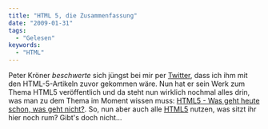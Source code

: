 ```yaml
---
title: "HTML 5, die Zusammenfassung"
date: "2009-01-31"
tags:
  - "Gelesen"
keywords:
  - "HTML"
---
```


Peter Kröner _beschwerte_ sich jüngst bei mir per [Twitter](http://twitter.com/sir_pepe/status/1123573857), dass ich ihm mit den HTML-5-Artikeln zuvor gekommen wäre. Nun hat er sein Werk zum Thema HTML5 veröffentlich und da steht nun wirklich nochmal alles drin, was man zu dem Thema im Moment wissen muss: [HTML5 - Was geht heute schon, was geht nicht?](http://www.peterkroener.de/html5-was-geht-heute-schon-was-geht-nicht-der-grosse-ueberblick/ "Der große Überblick."). So, nun aber auch alle [HTML5](http://www.w3.org/TR/html5/) nutzen, was sitzt ihr hier noch rum? Gibt's doch nicht…
